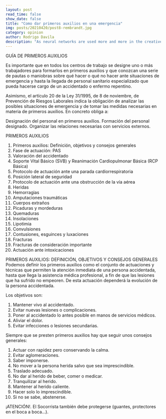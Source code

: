 ```yaml
---
layout: post
read_time: false
show_date: false
title: "Como dar primeros auxilios en una emergencia"
img: posts/20210420/post8-rembrandt.jpg
category: opinion
author: Rodrigo Davila
description: "As neural networks are used more and more in the creative process, text, images and even music are now created by AI, but who owns the copyright for those works?"
---
```

GUÍA DE PRIMEROS AUXILIOS

Es importante que en todos los centros de trabajo se designe uno o más trabajadores para formarlos en primeros auxilios y que conozcan una serie de pautas o maniobras sobre qué hacer o qué no hacer ante situaciones de emergencia y hasta la llegada de personal sanitario especializado que pueda hacerse cargo de un accidentado o enfermo repentino.

Asimismo, el artículo 20 de la Ley 31/1995, de 8 de noviembre, de Prevención de Riesgos Laborales indica la obligación de analizar las posibles situaciones de emergencia y de tomar las medidas necesarias en materia de primeros auxilios. En concreto obliga a:

Designación del personal en primeros auxilios.
Formación del personal designado.
Organizar las relaciones necesarias con servicios externos.
 
PRIMEROS AUXILIOS

<ol>
 <li>Primeros auxilios: Definición, objetivos y consejos generales</li>
 <li>Fase de actuación: PAS</li>
 <li>Valoración del accidentado</li>
 <li>Soporte Vital Básico (SVB) y Reanimación Cardiopulmonar Básica (RCP Básica)</li>
 <li>Protocolo de actuación ante una parada cardiorrespiratoria</li>
 <li>Posición lateral de seguridad</li>
 <li>Protocolo de actuación ante una obstrucción de la vía aérea</li>
 <li>Heridas</li>
 <li>Hemorragias</li>
 <li>Amputaciones traumáticas</li>
 <li>Cuerpos extraños</li>
 <li>Picaduras y mordeduras</li>
 <li>Quemaduras</li>
 <li>Insolaciones</li>
 <li>Lipotimia</li>
 <li>Convulsiones</li>
 <li>Contusiones, esguinces y luxaciones</li>
 <li>Fracturas</li>
 <li>Fracturas de consideración importante</li>
    <li>Actuación ante intoxicaciones</li>
</ol>

PRIMEROS AUXILIOS: DEFINICIÓN, OBJETIVOS Y CONSEJOS GENERALES
Podemos definir los primeros auxilios como el conjunto de actuaciones y técnicas que permiten la atención inmediata de una persona accidentada, hasta que llega la asistencia médica profesional, a fin de que las lesiones que ha sufrido no empeoren. De esta actuación dependerá la evolución de la persona accidentada.

Los objetivos son:

<ol>
 <li>Mantener vivo al accidentado.</li>
 <li>Evitar nuevas lesiones o complicaciones.</li>
 <li>Poner al accidentado lo antes posible en manos de servicios médicos.</li>
 <li>Aliviar el dolor.</li>
    <li>Evitar infecciones o lesiones secundarias.</li>
</ol>

Siempre que se presten primeros auxilios hay que seguir unos consejos generales:

<ol>
 <li>Actuar con rapidez pero conservando la calma.</li>
 <li>Evitar aglomeraciones.</li>
 <li>Saber imponerse.</li>
 <li>No mover a la persona herida salvo que sea imprescindible.</li>
 <li>Traslado adecuado.</li>
 <li>No dar al herido de beber, comer o medicar.</li>
 <li>Tranquilizar al herido.</li>
 <li>Mantener al herido caliente.</li>
 <li>Hacer solo lo imprescindible.</li>
    <li>Si no se sabe, abstenerse.</li>
 </ol>

¡ATENCIÓN!. El Socorrista también debe protegerse (guantes, protectores en el boca a boca…).

